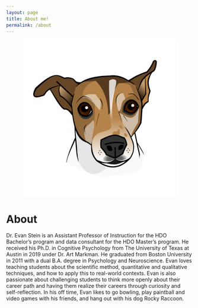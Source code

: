 ```yaml
---
layout: page
title: About me!
permalink: /about
---
```


<p align="center">
  <img src="/assets/img/profile.png" />
</p>

# About

Dr. Evan Stein is an Assistant Professor of Instruction for the HDO Bachelor’s program and data consultant for the HDO Master’s program. He received his Ph.D. in Cognitive Psychology from The University of Texas at Austin in 2019 under Dr. Art Markman. He graduated from Boston University in 2011 with a dual B.A. degree in Psychology and Neuroscience. Evan loves teaching students about the scientific method, quantitative and qualitative techniques, and how to apply this to real-world contexts. Evan is also passionate about challenging students to think more openly about their career path and having them realize their careers through curiosity and self-reflection. In his off time, Evan likes to go bowling, play paintball and video games with his friends, and hang out with his dog Rocky Raccoon.  
